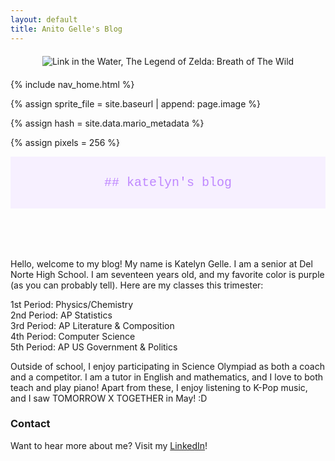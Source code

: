 ```yaml
---
layout: default
title: Anito Gelle's Blog
---
```


<div style="text-align: center; margin-top: 20px; margin-bottom: 20px;">
  <img src="{{site.baseurl}}/images/anito/wadelink.gif" alt="Link in the Water, The Legend of Zelda: Breath of The Wild" />
</div>  

<!-- Liquid:  statements -->

<!-- Include submenu from _includes to top of pages -->
{% include nav_home.html %}
<!--- Concatenation of site URL to frontmatter image  --->
{% assign sprite_file = site.baseurl | append: page.image %}
<!--- Has is a list variable containing mario metadata for sprite --->
{% assign hash = site.data.mario_metadata %}  
<!--- Size width/height of Sprit images --->
{% assign pixels = 256 %} 

<html lang="en">
<head>
  <meta charset="UTF-8">
  <meta name="viewport" content="width=device-width, initial-scale=1.0">
  <title>anito's blog! :D</title>
  <style>
    .header {
      padding: 30px;
      background: #f7f0ff;
      color: #bf87ff;
      font-family: Courier New;
      font-size: 20px;
    }
  </style>
</head>
<body>

<header class="header">
  ## katelyn's blog
</header>

<!-- Rest of your HTML content -->

</body>
</html>

Hello, welcome to my blog! My name is Katelyn Gelle. I am a senior at Del Norte High School. I am seventeen years old, and my favorite color is purple (as you can probably tell). Here are my classes this trimester:

<!--to make things appear on separate lines, add two spaces after each "line"-->
1st Period: Physics/Chemistry  
2nd Period: AP Statistics  
3rd Period: AP Literature & Composition  
4th Period: Computer Science  
5th Period: AP US Government & Politics  

Outside of school, I enjoy participating in Science Olympiad as both a coach and a competitor. I am a tutor in English and mathematics, and I love to both teach and play piano! Apart from these, I enjoy listening to K-Pop music, and I saw TOMORROW X TOGETHER in May! :D  

### Contact

Want to hear more about me? Visit my [LinkedIn](https://www.linkedin.com/in/katelyn-gelle-6b225b278/)!